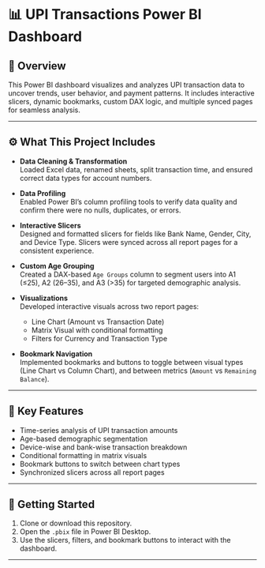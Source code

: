 # 📊 UPI Transactions Power BI Dashboard

## 📁 Overview
This Power BI dashboard visualizes and analyzes UPI transaction data to uncover trends, user behavior, and payment patterns. It includes interactive slicers, dynamic bookmarks, custom DAX logic, and multiple synced pages for seamless analysis.

---

## ⚙️ What This Project Includes

- **Data Cleaning & Transformation**  
  Loaded Excel data, renamed sheets, split transaction time, and ensured correct data types for account numbers.

- **Data Profiling**  
  Enabled Power BI’s column profiling tools to verify data quality and confirm there were no nulls, duplicates, or errors.

- **Interactive Slicers**  
  Designed and formatted slicers for fields like Bank Name, Gender, City, and Device Type. Slicers were synced across all report pages for a consistent experience.

- **Custom Age Grouping**  
  Created a DAX-based `Age Groups` column to segment users into A1 (≤25), A2 (26–35), and A3 (>35) for targeted demographic analysis.

- **Visualizations**  
  Developed interactive visuals across two report pages:
  - Line Chart (Amount vs Transaction Date)
  - Matrix Visual with conditional formatting
  - Filters for Currency and Transaction Type

- **Bookmark Navigation**  
  Implemented bookmarks and buttons to toggle between visual types (Line Chart vs Column Chart), and between metrics (`Amount` vs `Remaining Balance`).

---

## 📌 Key Features

- Time-series analysis of UPI transaction amounts
- Age-based demographic segmentation
- Device-wise and bank-wise transaction breakdown
- Conditional formatting in matrix visuals
- Bookmark buttons to switch between chart types
- Synchronized slicers across all report pages

---

## 🚀 Getting Started

1. Clone or download this repository.
2. Open the `.pbix` file in Power BI Desktop.
3. Use the slicers, filters, and bookmark buttons to interact with the dashboard.

---



